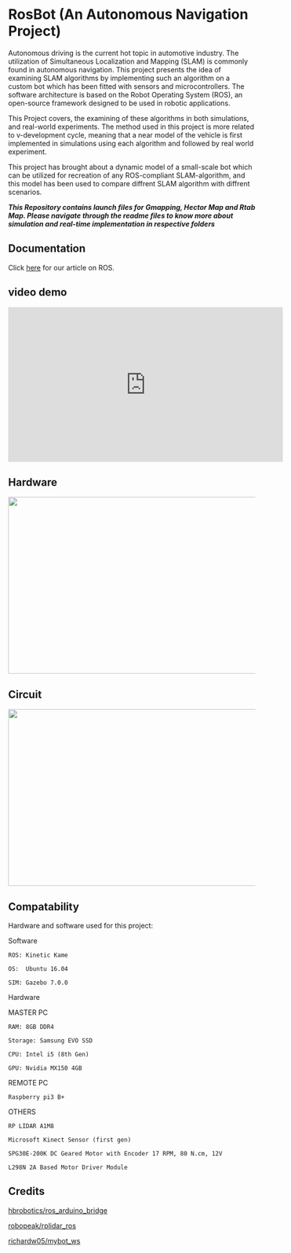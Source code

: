 # RosBot (An Autonomous Navigation Project)

Autonomous driving is the current hot topic in automotive industry. The utilization of Simultaneous Localization and Mapping (SLAM) is commonly found in autonomous navigation. This project presents the idea of examining SLAM algorithms by implementing such an algorithm on a custom bot which has been fitted with sensors and microcontrollers. The software architecture is based on the Robot Operating System (ROS), an open-source framework designed to be used in robotic applications.

This Project covers, the examining of these algorithms in both simulations, and real-world experiments. The method used in this project is more related to v-development cycle, meaning that a near model of the vehicle is first implemented in simulations using each algorithm and followed by real world experiment.

This project has brought about a dynamic model of a small-scale bot which can be utilized for recreation of any ROS-compliant SLAM-algorithm, and this model has been used to compare diffrent SLAM algorithm with diffrent scenarios.

**_This Repository contains launch files for Gmapping, Hector Map and Rtab Map.
Please navigate through the readme files to know more about simulation and real-time implementation in respective folders_**

## Documentation

Click [here](https://github.com/hamsadatta/RosBot/wiki/1.-Understanding-ROS) for our article on ROS.

## video demo

<iframe width="560" height="315" src="https://www.youtube.com/embed/0BfArKlX1TU" title="YouTube video player" frameborder="0" allow="accelerometer; autoplay; clipboard-write; encrypted-media; gyroscope; picture-in-picture" allowfullscreen></iframe>

## Hardware

<img src="https://user-images.githubusercontent.com/43320670/131134184-fc4d0d6b-a25e-4fd5-bd77-5c402641fa7d.JPG" width="540" height="360">

## Circuit

<img src="Images/circuit.png" width="540" height="360">

## Compatability

Hardware and software used for this project:


Software

    ROS: Kinetic Kame

    OS:  Ubuntu 16.04

    SIM: Gazebo 7.0.0

Hardware

MASTER PC

    RAM: 8GB DDR4

    Storage: Samsung EVO SSD

    CPU: Intel i5 (8th Gen)

    GPU: Nvidia MX150 4GB

 REMOTE PC

    Raspberry pi3 B+

 OTHERS

    RP LIDAR A1M8

    Microsoft Kinect Sensor (first gen)

    SPG30E-200K DC Geared Motor with Encoder 17 RPM, 80 N.cm, 12V

    L298N 2A Based Motor Driver Module
    
    
 ## Credits

   [ hbrobotics/ros_arduino_bridge ](https://github.com/hbrobotics/ros_arduino_bridge)
    
   [ robopeak/rplidar_ros ](https://github.com/robopeak/rplidar_ros)
    
   [ richardw05/mybot_ws ](https://github.com/richardw05/mybot_ws)
    
   
